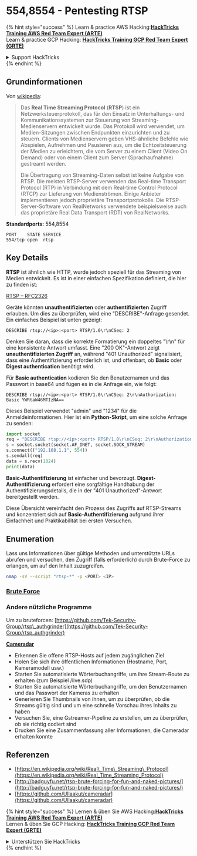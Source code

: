 # 554,8554 - Pentesting RTSP

{% hint style="success" %}
Learn & practice AWS Hacking:<img src="../.gitbook/assets/arte.png" alt="" data-size="line">[**HackTricks Training AWS Red Team Expert (ARTE)**](https://training.hacktricks.xyz/courses/arte)<img src="../.gitbook/assets/arte.png" alt="" data-size="line">\
Learn & practice GCP Hacking: <img src="../.gitbook/assets/grte.png" alt="" data-size="line">[**HackTricks Training GCP Red Team Expert (GRTE)**<img src="../.gitbook/assets/grte.png" alt="" data-size="line">](https://training.hacktricks.xyz/courses/grte)

<details>

<summary>Support HackTricks</summary>

* Check the [**subscription plans**](https://github.com/sponsors/carlospolop)!
* **Join the** 💬 [**Discord group**](https://discord.gg/hRep4RUj7f) or the [**telegram group**](https://t.me/peass) or **follow** us on **Twitter** 🐦 [**@hacktricks\_live**](https://twitter.com/hacktricks_live)**.**
* **Share hacking tricks by submitting PRs to the** [**HackTricks**](https://github.com/carlospolop/hacktricks) and [**HackTricks Cloud**](https://github.com/carlospolop/hacktricks-cloud) github repos.

</details>
{% endhint %}

## Grundinformationen

Von [wikipedia](https://en.wikipedia.org/wiki/Real_Time_Streaming_Protocol):

> Das **Real Time Streaming Protocol** (**RTSP**) ist ein Netzwerksteuerprotokoll, das für den Einsatz in Unterhaltungs- und Kommunikationssystemen zur Steuerung von Streaming-Medienservern entwickelt wurde. Das Protokoll wird verwendet, um Medien-Sitzungen zwischen Endpunkten einzurichten und zu steuern. Clients von Medienservern geben VHS-ähnliche Befehle wie Abspielen, Aufnehmen und Pausieren aus, um die Echtzeitsteuerung der Medien zu erleichtern, die vom Server zu einem Client (Video On Demand) oder von einem Client zum Server (Sprachaufnahme) gestreamt werden.
>
> Die Übertragung von Streaming-Daten selbst ist keine Aufgabe von RTSP. Die meisten RTSP-Server verwenden das Real-time Transport Protocol (RTP) in Verbindung mit dem Real-time Control Protocol (RTCP) zur Lieferung von Medienströmen. Einige Anbieter implementieren jedoch proprietäre Transportprotokolle. Die RTSP-Server-Software von RealNetworks verwendete beispielsweise auch das proprietäre Real Data Transport (RDT) von RealNetworks.

**Standardports:** 554,8554
```
PORT    STATE SERVICE
554/tcp open  rtsp
```
## Key Details

**RTSP** ist ähnlich wie HTTP, wurde jedoch speziell für das Streaming von Medien entwickelt. Es ist in einer einfachen Spezifikation definiert, die hier zu finden ist:

[RTSP – RFC2326](https://tools.ietf.org/html/rfc2326)

Geräte könnten **unauthentifizierten** oder **authentifizierten** Zugriff erlauben. Um dies zu überprüfen, wird eine "DESCRIBE"-Anfrage gesendet. Ein einfaches Beispiel ist unten gezeigt:

`DESCRIBE rtsp://<ip>:<port> RTSP/1.0\r\nCSeq: 2`

Denken Sie daran, dass die korrekte Formatierung ein doppeltes "\r\n" für eine konsistente Antwort umfasst. Eine "200 OK"-Antwort zeigt **unauthentifizierten Zugriff** an, während "401 Unauthorized" signalisiert, dass eine Authentifizierung erforderlich ist, und offenbart, ob **Basic** oder **Digest authentication** benötigt wird.

Für **Basic authentication** kodieren Sie den Benutzernamen und das Passwort in base64 und fügen es in die Anfrage ein, wie folgt:

`DESCRIBE rtsp://<ip>:<port> RTSP/1.0\r\nCSeq: 2\r\nAuthorization: Basic YWRtaW46MTIzNA==`

Dieses Beispiel verwendet "admin" und "1234" für die Anmeldeinformationen. Hier ist ein **Python-Skript**, um eine solche Anfrage zu senden:
```python
import socket
req = "DESCRIBE rtsp://<ip>:<port> RTSP/1.0\r\nCSeq: 2\r\nAuthorization: Basic YWRtaW46MTIzNA==\r\n\r\n"
s = socket.socket(socket.AF_INET, socket.SOCK_STREAM)
s.connect(("192.168.1.1", 554))
s.sendall(req)
data = s.recv(1024)
print(data)
```
**Basic-Authentifizierung** ist einfacher und bevorzugt. **Digest-Authentifizierung** erfordert eine sorgfältige Handhabung der Authentifizierungsdetails, die in der "401 Unauthorized"-Antwort bereitgestellt werden.

Diese Übersicht vereinfacht den Prozess des Zugriffs auf RTSP-Streams und konzentriert sich auf **Basic-Authentifizierung** aufgrund ihrer Einfachheit und Praktikabilität bei ersten Versuchen.

## Enumeration

Lass uns Informationen über gültige Methoden und unterstützte URLs abrufen und versuchen, den Zugriff (falls erforderlich) durch Brute-Force zu erlangen, um auf den Inhalt zuzugreifen.
```bash
nmap -sV --script "rtsp-*" -p <PORT> <IP>
```
### [Brute Force](../generic-hacking/brute-force.md#rtsp)

### **Andere nützliche Programme**

Um zu bruteforcen: [https://github.com/Tek-Security-Group/rtsp\_authgrinder](https://github.com/Tek-Security-Group/rtsp_authgrinder)

[**Cameradar**](https://github.com/Ullaakut/cameradar)

* Erkennen Sie offene RTSP-Hosts auf jedem zugänglichen Ziel
* Holen Sie sich ihre öffentlichen Informationen (Hostname, Port, Kameramodell usw.)
* Starten Sie automatisierte Wörterbuchangriffe, um ihre Stream-Route zu erhalten (zum Beispiel /live.sdp)
* Starten Sie automatisierte Wörterbuchangriffe, um den Benutzernamen und das Passwort der Kameras zu erhalten
* Generieren Sie Thumbnails von ihnen, um zu überprüfen, ob die Streams gültig sind und um eine schnelle Vorschau ihres Inhalts zu haben
* Versuchen Sie, eine Gstreamer-Pipeline zu erstellen, um zu überprüfen, ob sie richtig codiert sind
* Drucken Sie eine Zusammenfassung aller Informationen, die Cameradar erhalten konnte

## Referenzen

* [https://en.wikipedia.org/wiki/Real\_Time\_Streaming\_Protocol](https://en.wikipedia.org/wiki/Real_Time_Streaming_Protocol)
* [http://badguyfu.net/rtsp-brute-forcing-for-fun-and-naked-pictures/](http://badguyfu.net/rtsp-brute-forcing-for-fun-and-naked-pictures/)
* [https://github.com/Ullaakut/cameradar](https://github.com/Ullaakut/cameradar)

{% hint style="success" %}
Lernen & üben Sie AWS Hacking:<img src="../.gitbook/assets/arte.png" alt="" data-size="line">[**HackTricks Training AWS Red Team Expert (ARTE)**](https://training.hacktricks.xyz/courses/arte)<img src="../.gitbook/assets/arte.png" alt="" data-size="line">\
Lernen & üben Sie GCP Hacking: <img src="../.gitbook/assets/grte.png" alt="" data-size="line">[**HackTricks Training GCP Red Team Expert (GRTE)**<img src="../.gitbook/assets/grte.png" alt="" data-size="line">](https://training.hacktricks.xyz/courses/grte)

<details>

<summary>Unterstützen Sie HackTricks</summary>

* Überprüfen Sie die [**Abonnementpläne**](https://github.com/sponsors/carlospolop)!
* **Treten Sie der** 💬 [**Discord-Gruppe**](https://discord.gg/hRep4RUj7f) oder der [**Telegram-Gruppe**](https://t.me/peass) bei oder **folgen** Sie uns auf **Twitter** 🐦 [**@hacktricks\_live**](https://twitter.com/hacktricks_live)**.**
* **Teilen Sie Hacking-Tricks, indem Sie PRs an die** [**HackTricks**](https://github.com/carlospolop/hacktricks) und [**HackTricks Cloud**](https://github.com/carlospolop/hacktricks-cloud) GitHub-Repos senden.

</details>
{% endhint %}
